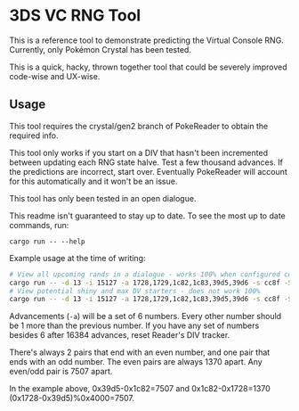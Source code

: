 # 3DS VC RNG Tool

This is a reference tool to demonstrate predicting the Virtual Console RNG. Currently, only Pokémon Crystal has been tested.

This is a quick, hacky, thrown together tool that could be severely improved code-wise and UX-wise.

## Usage

This tool requires the crystal/gen2 branch of PokeReader to obtain the required info.

This tool only works if you start on a DIV that hasn't been incremented between updating each RNG state halve. Test a few thousand advances. If the predictions are incorrect, start over. Eventually PokeReader will account for this automatically and it won't be an issue.

This tool has only been tested in an open dialogue.

This readme isn't guaranteed to stay up to date. To see the most up to date commands, run:

```
cargo run -- --help
```

Example usage at the time of writing:

```sh
# View all upcoming rands in a dialogue - works 100% when configured correctly
cargo run -- -d 13 -i 15127 -a 1728,1729,1c82,1c83,39d5,39d6 -s cc8f -S 388604 -E 560000 rng -l 10
# View potential shiny and max DV starters - does not work 100%
cargo run -- -d 13 -i 15127 -a 1728,1729,1c82,1c83,39d5,39d6 -s cc8f -S 388604 -E 560000 starter
```

Advancements (`-a`) will be a set of 6 numbers. Every other number should be 1 more than the previous number. If you have any set of numbers besides 6 after 16384 advances, reset Reader's DIV tracker.

There's always 2 pairs that end with an even number, and one pair that ends with an odd number. The even pairs are always 1370 apart. Any even/odd pair is 7507 apart.

In the example above, 0x39d5-0x1c82=7507 and 0x1c82-0x1728=1370 (0x1728-0x39d5)%0x4000=7507.
